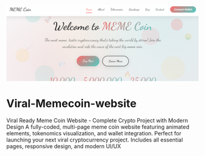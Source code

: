 ![Website Preview](https://raw.githubusercontent.com/amvitor-cm/Viral-Memecoin-website/main/viral.png)

# Viral-Memecoin-website
Viral Ready Meme Coin Website - Complete Crypto Project with Modern Design  A fully-coded, multi-page meme coin website featuring animated elements, tokenomics visualization, and wallet integration. Perfect for launching your next viral cryptocurrency project. Includes all essential pages, responsive design, and modern UI/UX
